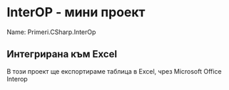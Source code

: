 ﻿# InterOP - мини проект
Name: Primeri.CSharp.InterOp

## Интегрирана към Excel
В този проект ще експортираме таблица в Excel, чрез Microsoft Office Interop
